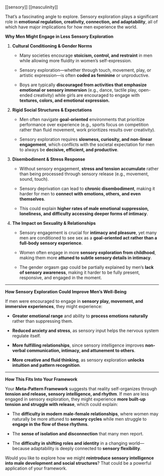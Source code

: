 [[sensory]] [[masculinity]]

That’s a fascinating angle to explore. Sensory exploration plays a significant role in **emotional regulation, creativity, connection, and adaptability**, all of which have major implications for how men experience the world.

 **Why Men Might Engage in Less Sensory Exploration**

1. **Cultural Conditioning & Gender Norms**
    
    - Many societies encourage **stoicism, control, and restraint** in men while allowing more fluidity in women’s self-expression.
        
    - Sensory exploration—whether through touch, movement, play, or artistic expression—is often **coded as feminine** or unproductive.
        
    - Boys are typically **discouraged from activities that emphasize emotional or sensory immersion** (e.g., dance, tactile play, open-ended creativity) while girls are encouraged to engage with **textures, colors, and emotional expression.**
        
2. **Rigid Social Structures & Expectations**
    
    - Men often navigate **goal-oriented** environments that prioritize performance over experience (e.g., sports focus on competition rather than fluid movement, work prioritizes results over creativity).
        
    - Sensory exploration requires **slowness, curiosity, and non-linear engagement**, which conflicts with the societal expectation for men to always be **decisive, efficient, and productive**.
        
3. **Disembodiment & Stress Response**
    
    - Without sensory engagement, **stress and tension accumulate** rather than being processed through sensory release (e.g., movement, sound, touch).
        
    - Sensory deprivation can lead to **chronic disembodiment**, making it harder for men to **connect with emotions, others, and even themselves**.
        
    - This could explain **higher rates of male emotional suppression, loneliness, and difficulty accessing deeper forms of intimacy**.
        
4. **The Impact on Sexuality & Relationships**
    
    - Sensory engagement is crucial for **intimacy and pleasure**, yet many men are conditioned to see sex as a **goal-oriented act rather than a full-body sensory experience**.
        
    - Women often engage in more **sensory exploration from childhood**, making them more **attuned to subtle sensory details in intimacy**.
        
    - The gender orgasm gap could be partially explained by men’s **lack of sensory awareness**, making it harder to be fully present, responsive, and engaged in the moment.
        

---

 **How Sensory Exploration Could Improve Men’s Well-Being**

If men were encouraged to engage in **sensory play, movement, and immersive experiences**, they might experience:

- **Greater emotional range** and ability to **process emotions naturally** rather than suppressing them.
    
- **Reduced anxiety and stress**, as sensory input helps the nervous system regulate itself.
    
- **More fulfilling relationships**, since sensory intelligence improves **non-verbal communication, intimacy, and attunement to others**.
    
- **More creative and fluid thinking**, as sensory exploration **unlocks intuition and pattern recognition**.
    

---

 **How This Fits Into Your Framework**

Your **Meta-Pattern Framework** suggests that reality self-organizes through **tension and release, sensory intelligence, and rhythm**. If men are less engaged in sensory exploration, they might experience **more built-up tension and struggle with release**, which could explain:

- The **difficulty in modern male-female relationships**, where women may naturally be more attuned to **sensory cycles** while men struggle to **engage in the flow of these rhythms**.
    
- The **sense of isolation and disconnection** that many men report.
    
- The **difficulty in shifting roles and identity** in a changing world—because adaptability is deeply connected to **sensory flexibility**.
    

Would you like to explore how we might **reintroduce sensory intelligence into male development and social structures**? That could be a powerful application of your framework.
